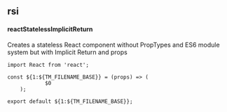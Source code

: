 ## rsi
#### reactStatelessImplicitReturn
Creates a stateless React component without PropTypes and ES6 module system but with Implicit Return and props
```
import React from 'react';

const ${1:${TM_FILENAME_BASE}} = (props) => (
			$0
	);

export default ${1:${TM_FILENAME_BASE}};
```